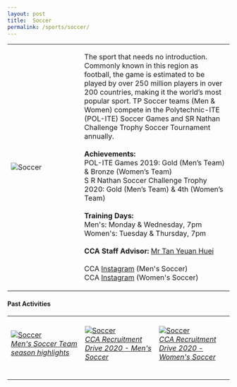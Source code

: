 ```yaml
---
layout: post
title:  Soccer
permalink: /sports/soccer/
---
```


<table>
    <tr>
        <td style="width:33%"><image src="{{site.baseurl}}/images/CCA_soccer.jpg" style="display:block;margin-left:auto;margin-right:auto;" alt="Soccer"></image></td>
        <td>
            <p>
                The sport that needs no introduction. Commonly known in this region as football, the game is estimated to be played by over 250 million players in over 200 countries, making it the world’s most popular sport. TP Soccer teams (Men & Women) compete in the Polytechnic-ITE (POL-ITE) Soccer Games and SR Nathan Challenge Trophy Soccer Tournament annually.<br>
                <br>
                <b>Achievements:</b><br>
                POL-ITE Games 2019: Gold (Men’s Team) & Bronze (Women’s Team)<br>
                S R Nathan Soccer Challenge Trophy 2020: Gold (Men’s Team) & 4th (Women’s Team)<br>
                <br>
                <b>Training Days:</b><br>
                Men's: Monday & Wednesday, 7pm<br>
                Women's: Tuesday & Thursday, 7pm<br>
                <br>
                <b>CCA Staff Advisor:</b> <a href="mailto:tanyh@tp.edu.sg">Mr Tan Yeuan Huei</a><br>
                <br>
                CCA <a href="https://www.instagram.com/tp_msoccer">Instagram</a> (Men's Soccer)<br>
                CCA <a href="https://www.instagram.com/tpgazelles">Instagram</a> (Women's Soccer)<br>
            </p>
        </td>
    </tr>
</table>


#### Past Activities

<table>
    <tr>
        <td style="width:33%"><br>
            <a href="https://www.instagram.com/p/B_4jkbxAnAM/">
                <image src="{{site.baseurl}}/images/CCA-Soccer_IG1.png" style="display:block;margin-left:auto;margin-right:auto;" alt="Soccer">
                <h6 style="margin-top:0%">Men's Soccer Team season highlights</h6>
                </image>
            </a>
        </td>
        <td style="width:33%"><br>
            <a href="https://www.instagram.com/p/B_zyAcmgDgD/">
                <image src="{{site.baseurl}}/images/CCA-Soccer_IG2.png" style="display:block;margin-left:auto;margin-right:auto;" alt="Soccer">
                <h6 style="margin-top:0%">CCA Recruitment Drive 2020 - Men's Soccer</h6>
                </image>
            </a>
        </td>
        <td style="width:33%"><br>
            <a href="https://www.instagram.com/p/B_yhU0uF6Md/">
                <image src="{{site.baseurl}}/images/CCA-Soccer_IG3.png" style="display:block;margin-left:auto;margin-right:auto;" alt="Soccer">
                <h6 style="margin-top:0%">CCA Recruitment Drive 2020 - Women's Soccer</h6>    
                </image>
            </a>
        </td>
    </tr>
</table>
